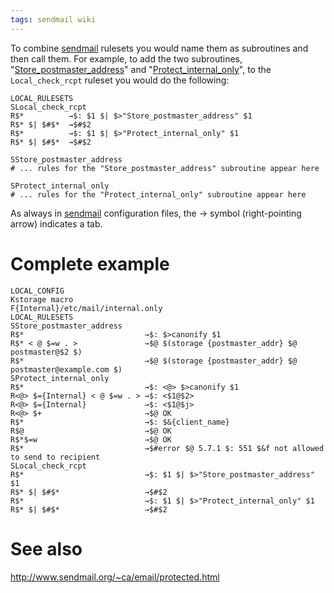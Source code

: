 ```yaml
---
tags: sendmail wiki
---
```


To combine [sendmail](/wiki/sendmail) rulesets you would name them as subroutines and then call them. For example, to add the two subroutines, "[Store\_postmaster\_address](/wiki/Store_postmaster_address)" and "[Protect\_internal\_only](/wiki/Protect_internal_only)", to the `Local_check_rcpt` ruleset you would do the following:

    LOCAL_RULESETS
    SLocal_check_rcpt
    R$*          →$: $1 $| $>"Store_postmaster_address" $1
    R$* $| $#$*  →$#$2
    R$*          →$: $1 $| $>"Protect_internal_only" $1
    R$* $| $#$*  →$#$2

    SStore_postmaster_address
    # ... rules for the "Store_postmaster_address" subroutine appear here

    SProtect_internal_only
    # ... rules for the "Protect_internal_only" subroutine appear here

As always in [sendmail](/wiki/sendmail) configuration files, the → symbol (right-pointing arrow) indicates a tab.

# Complete example

    LOCAL_CONFIG
    Kstorage macro
    F{Internal}/etc/mail/internal.only
    LOCAL_RULESETS
    SStore_postmaster_address
    R$*                           →$: $>canonify $1
    R$* < @ $=w . >               →$@ $(storage {postmaster_addr} $@ postmaster@$2 $)
    R$*                           →$@ $(storage {postmaster_addr} $@ postmaster@example.com $)
    SProtect_internal_only
    R$*                           →$: <@> $>canonify $1
    R<@> $={Internal} < @ $=w . > →$: <$1@$2>
    R<@> $={Internal}             →$: <$1@$j>
    R<@> $+                       →$@ OK
    R$*                           →$: $&{client_name}
    R$@                           →$@ OK
    R$*$=w                        →$@ OK
    R$*                           →$#error $@ 5.7.1 $: 551 $&f not allowed to send to recipient
    SLocal_check_rcpt
    R$*                           →$: $1 $| $>"Store_postmaster_address" $1
    R$* $| $#$*                   →$#$2
    R$*                           →$: $1 $| $>"Protect_internal_only" $1
    R$* $| $#$*                   →$#$2

# See also

<http://www.sendmail.org/~ca/email/protected.html>
